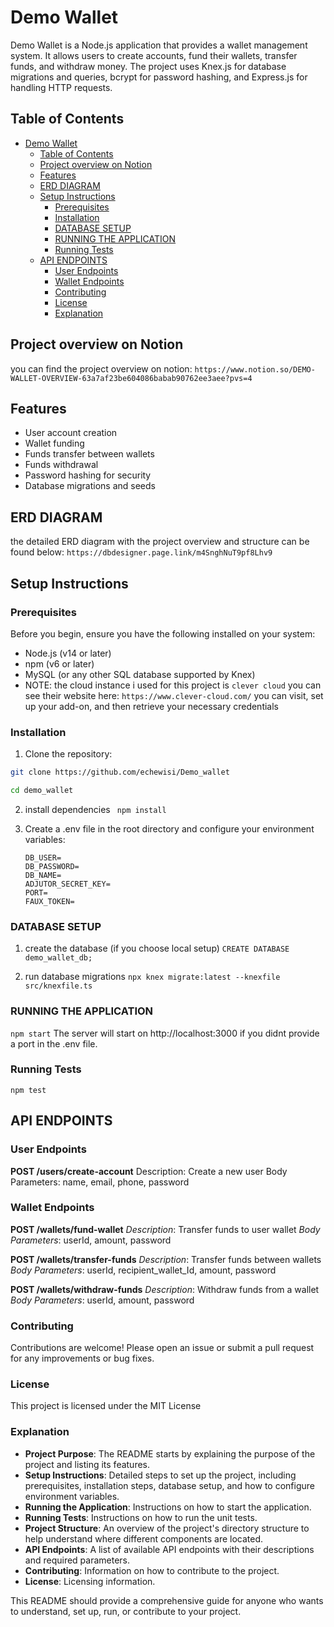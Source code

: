 # Demo Wallet

Demo Wallet is a Node.js application that provides a wallet management system. It allows users to create accounts, fund their wallets, transfer funds, and withdraw money. The project uses Knex.js for database migrations and queries, bcrypt for password hashing, and Express.js for handling HTTP requests.

## Table of Contents

- [Demo Wallet](#demo-wallet)
  - [Table of Contents](#table-of-contents)
  - [Project overview on Notion](#project-overview-on-notion)
  - [Features](#features)
  - [ERD DIAGRAM](#erd-diagram)
  - [Setup Instructions](#setup-instructions)
    - [Prerequisites](#prerequisites)
    - [Installation](#installation)
    - [DATABASE SETUP](#database-setup)
    - [RUNNING THE APPLICATION](#running-the-application)
    - [Running Tests](#running-tests)
  - [API ENDPOINTS](#api-endpoints)
    - [User Endpoints](#user-endpoints)
    - [Wallet Endpoints](#wallet-endpoints)
    - [Contributing](#contributing)
    - [License](#license)
    - [Explanation](#explanation)


## Project overview on Notion
you can find the project overview on notion:
```https://www.notion.so/DEMO-WALLET-OVERVIEW-63a7af23be604086babab90762ee3aee?pvs=4```

## Features

- User account creation
- Wallet funding
- Funds transfer between wallets
- Funds withdrawal
- Password hashing for security
- Database migrations and seeds

## ERD DIAGRAM

the detailed ERD diagram with the project overview and structure can be found below:
``https://dbdesigner.page.link/m4SnghNuT9pf8Lhv9``

## Setup Instructions

### Prerequisites

Before you begin, ensure you have the following installed on your system:

- Node.js (v14 or later)
- npm (v6 or later)
- MySQL (or any other SQL database supported by Knex)
- NOTE: the cloud instance i used for this project is ``clever cloud`` you can see their website here: ``https://www.clever-cloud.com/`` you can visit, set up your add-on, and then retrieve your necessary credentials

### Installation

1. Clone the repository:

```bash
git clone https://github.com/echewisi/Demo_wallet
```
```bash 
cd demo_wallet
```

2. install dependencies
``` npm install```

3. Create a .env file in the root directory and configure your environment variables:
    ```DB_HOST=
    DB_USER=
    DB_PASSWORD=
    DB_NAME=
    ADJUTOR_SECRET_KEY=
    PORT=
    FAUX_TOKEN= 
    ```

### DATABASE SETUP

1. create the database
   (if you choose local setup)
   ```CREATE DATABASE demo_wallet_db;```

2. run database migrations
   ```npx knex migrate:latest --knexfile src/knexfile.ts```

### RUNNING THE APPLICATION

```npm start```
The server will start on http://localhost:3000 if you didnt provide a port in the .env file.

### Running Tests

```npm test```

## API ENDPOINTS

### User Endpoints
**POST /users/create-account**
Description: Create a new user
Body Parameters: name, email, phone, password

### Wallet Endpoints
**POST /wallets/fund-wallet**
_Description_: Transfer funds to user wallet
_Body Parameters_: userId, amount, password

**POST /wallets/transfer-funds**
_Description_: Transfer funds between wallets
_Body Parameters_: userId, recipient_wallet_Id, amount, password

**POST /wallets/withdraw-funds**
_Description_: Withdraw funds from a wallet
_Body Parameters_: userId, amount, password


### Contributing
Contributions are welcome! Please open an issue or submit a pull request for any improvements or bug fixes.

### License
This project is licensed under the MIT License 


### Explanation

- **Project Purpose**: The README starts by explaining the purpose of the project and listing its features.
- **Setup Instructions**: Detailed steps to set up the project, including prerequisites, installation steps, database setup, and how to configure environment variables.
- **Running the Application**: Instructions on how to start the application.
- **Running Tests**: Instructions on how to run the unit tests.
- **Project Structure**: An overview of the project's directory structure to help understand where different components are located.
- **API Endpoints**: A list of available API endpoints with their descriptions and required parameters.
- **Contributing**: Information on how to contribute to the project.
- **License**: Licensing information.

This README should provide a comprehensive guide for anyone who wants to understand, set up, run, or contribute to your project.


